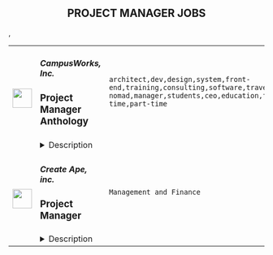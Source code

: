 <div align="center"><h2>PROJECT MANAGER JOBS</h2></div><table><tr>
                <td width="100" height="100" rowspan="2">
                    <img src="https://remoteok.com/assets/img/jobs/45bafe7dbf2587f7adba21dae8945bbb1664287216.png" width="38px" height="auto">
                </td>
                <td width="300">
                    <h5>CampusWorks, Inc.</h5>
                    <h3>Project Manager Anthology</h3>
                </td>
                <td width="300">
                    <code>architect,dev,design,system,front-end,training,consulting,software,travel,sales,digital nomad,manager,students,ceo,education,finance,management,full-time,part-time</code>
                </td>
                <td width="200">
                <text>1 days ago</text>
                </td>
                <td width="100" rowspan="2">
                <a href="https://remoteOK.com/remote-jobs/remote-project-manager-anthology-campusworks-inc-124401" align="right" target="_blank">Apply</a>
                </td>
            </tr>
            <tr>
                <td colspan="3">
                <details><summary>Description</summary>
                The objective for the project manager is to deliver a project on time, in budget and with the highest quality of deliverables. The project manager will ensure that the project has been planned efficiently, has a clearly defined budget, and exceeds the College's expectations upon delivery.

A CampusWorks Project Manager enjoys a fast-paced work environment with a deep understanding of the College's project and goals upon completion. The project manager will collaborate with teams across CampusWorks and at the College site to deliver high quality service that aligns with the project.

During the engagement, a project manager will be responsible for communication across the College and to the management team at CampusWorks. The project manager will provide oversight to the project and develop a clearly defined project plan that will drive the success of the project.

What You Can Expect from Us
At CampusWorks, we don't just help our clients succeed; we help our employees succeed. Competitive pay, robust benefits for full-time employees, and professional development opportunities are a few of the many reasons that CampusWorks is a great place to build your career. Our employees enjoy:


Meaningful work.Â Our employees often tell us that their work gives them a sense of purpose because it makes a difference in the lives of students and educators.
A CEO who cares.Â Chairman and CEO Liz Murphy has made it her mission to create a culture that appreciates and takes good care of its people. As a result, being an employee of CampusWorks feels like being a member of a big family.
A virtual and onsite workplace. In an effort to reduce our environmental footprint, CampusWorks became a virtual company in 2012. As such, our team members are located across the U.S. and Canada, where they work from their home offices and at client sites.
Flexibility.Â We value work-life balance because we know that happy employees create happy customers. T hat's why CampusWorks offers both full-time and part-time 1099 consulting career opportunities to fit life's unique demands.
A company that gives back.Â Every year CampusWorks proudly supports numerous charitable fundraising initiatives that align with our vision to make higher education accessible to everyone.


There are many things our employees love about working for CampusWorks, but don't take our word for it. Hear what they have to say. Read employee testimonialsÂ»


About CampusWorks
Founded in 1999, CampusWorks is dedicated to helping higher education overcome business and technological challenges that stand in the way of student success and completion. We work with community colleges, technical colleges, four-year public and private institutions, multi-college districts, and statewide higher education systems to tackle problems big and small. Our services are rooted in systems thinking and reach across the institutionâfrom Student Services to Human Resources to Finance to Academicsâto achieve transformative results.


AAP/EEO Statement:Â CampusWorks, Inc. provides equal employment opportunities (EEO) and Affirmative Actions (AA) to all employees and applicants for employment without regard to race, color, religion, gender, sexual orientation, gender identity, national origin, age, disability, genetic information, marital status, amnesty or status as a covered veteran in accordance with applicable federal, state and local laws.<br/><br/>Please mention the word **EXCEEDS** and tag RNTQuMTYyLjE4Ny4xMzg= when applying to show you read the job post completely (#RNTQuMTYyLjE4Ny4xMzg=). This is a beta feature to avoid spam applicants. Companies can search these words to find applicants that read this and see they're human.
                </details>
                </td>
            </tr>,<tr>
                <td width="100" height="100" rowspan="2">
                    <img src="https://wwr-pro.s3.amazonaws.com/logos/0081/7394/logo.gif" width="38px" height="auto">
                </td>
                <td width="300">
                    <h5>Create Ape, inc.</h5>
                    <h3> Project Manager</h3>
                </td>
                <td width="300">
                    <code>Management and Finance</code>
                </td>
                <td width="200">
                <text>1 days ago</text>
                </td>
                <td width="100" rowspan="2">
                <a href="https://weworkremotely.com/remote-jobs/create-ape-inc-project-manager-3" align="right" target="_blank">Apply</a>
                </td>
            </tr>
            <tr>
                <td colspan="3">
                <details><summary>Description</summary>
                <img src="https://we-work-remotely.imgix.net/logos/0081/7394/logo.gif?ixlib=rails-4.0.0&w=50&h=50&dpr=2&fit=fill&auto=compress" />

<p>
  <strong>Headquarters:</strong> Irvine, CA
    <br /><strong>URL:</strong> <a href="https://createape.com/">https://createape.com/</a>
</p>

<div>Hi!</div><div><br></div><div><strong>About CreateApe</strong></div><div><br></div><div>Are you an experienced project manager ready to break out of the corporate world? Want to work for a fun and slightly nerdy crew that lets you flex your project muscles and build a super diverse portfolio? Then we’ve got a spot for you here at CreateApe! We’re a full-service UX/UI agency that’s growing fast and making waves in the digital design world.  Join our fully remote team of design and development experts from all around the world and get rid of that boring office commute.  We want to invest in YOU and your career – meaning the more you contribute and become an integral part of our team, the more room for professional growth.</div><div><br></div><div>We don’t just create designs that look awesome—we create designs and develop ideas that give users a satisfying experience throughout their interaction with the client's product while also working diligently to help our clients achieve their business goals: more conversions and bigger sales.</div><div><br></div><div>Each of our clients have unique needs and goals, and each project requires a personalized touch. While we have a general design and development process that we follow for every project, we’re also highly adaptable and agile to meet their business needs.</div><div><br></div><div>We are always on the hustle and work with 20-30 clients at a time. Feel free to take a look at some of the projects that we’ve worked on so far:</div><div><br></div><div><a href="https://createape.com/our-work/"><strong>https://createape.com/our-work/</strong></a></div><div><br></div><div><strong>What we’re looking for:</strong></div><div><br></div><div>We are looking for someone to join our team and hit the ground running as a Project Manager assigned to 4-5 different projects at a time. This would be a full-time position during our mostly PST hours but can start part-time if needed. Our ideal candidate has experience leading web and mobile projects, articulating challenges and successes to clients, and making sure our designers and developers meet the project’s needs on time and in budget.<br><br>Our budget is $15-25 per hour (according to experience) with lots of room to grow. <br><br>
</div><div><br></div><div><strong>Description:</strong></div><div><br></div><div>Oversee all aspects of projects. Set deadlines, assign responsibilities and monitor and summarize progress of the project. Prepare reports for upper management regarding status of projects.</div><div><br></div><div>The successful candidate will work directly with clients to ensure deliverables fall within the applicable scope and budget. He or she will coordinate with other departments to ensure all aspects of each project are compatible, and will hire new talent as needed to fulfill client needs.</div><div><br></div><div>You are familiar with a variety of the concepts, practices and procedures within web and mobile development. You rely on your experience and judgment to plan and accomplish goals. You would report directly to our Director of Project.</div><div><br></div><div><strong>Responsibilities:</strong></div><div><br></div><ul>
<li>Coordinate internal resources and third parties/vendors for the flawless execution of projects</li>
<li>Ensure that all projects are delivered on-time, within scope and within budget</li>
<li>Assist in the definition of project scope and objectives, involving all relevant stakeholders and ensuring technical feasibility</li>
<li>Ensure resource availability and allocation</li>
<li>Develop a detailed project plan with milestones to monitor and track progress</li>
<li>Manage changes to the project scope, project schedule and project costs using appropriate verification techniques</li>
<li>Measure project performance using appropriate tools and techniques</li>
<li>Report and escalate to management as needed</li>
<li>Manage the relationship with the client and all stakeholders</li>
<li>Perform risk management to minimize project risks</li>
<li>Establish and maintain relationships with third parties/vendors</li>
<li>Create and maintain comprehensive project documentation</li>
<li>Meet with clients to take detailed ordering briefs and clarify specific requirements of each project</li>
<li>- Delegate project tasks based on junior staff members' individual strengths, skill sets and experience levels</li>
<li>Track project performance, specifically to analyze the successful completion of short and long-term goals</li>
<li>Meet budgetary objectives and make adjustments to project constraints based on financial analysis</li>
<li>Develop comprehensive project plans to be shared with clients as well as other staff members</li>
<li>Develop spreadsheets, diagrams and process maps to document needs using Clickup, Figma, and Google Documents.</li>
<li>Retrieve estimates from design and development teams for new projects and translate those estimates into proposal documents using Google Slides.</li>
</ul><div><br></div><div><strong>Requirements:</strong></div><div><br></div><ul>
<li>Proven working experience in project management in either web or mobile technologies.</li>
<li>Excellent client-facing and internal communication skills</li>
<li>Excellent English written and verbal communication skills</li>
<li>Solid organizational skills including attention to detail and multitasking skills</li>
<li>Understanding of best practices and vocabulary in the web and mobile space</li>
<li>Understanding of agile development processes, project management tools such as Clickup, JIRA, etc</li>
<li>Excellent communication in English, on Zoom, Email and Slack</li>
</ul><div><br></div>

<p><strong>To apply:</strong> <a href="https://weworkremotely.com/remote-jobs/create-ape-inc-project-manager-3">https://weworkremotely.com/remote-jobs/create-ape-inc-project-manager-3</a></p>

                </details>
                </td>
            </tr>,<tr>
                <td width="100" height="100" rowspan="2">
                    <img src="https://wwr-pro.s3.amazonaws.com/logos/0081/7084/logo.gif" width="38px" height="auto">
                </td>
                <td width="300">
                    <h5>Findable Digital Marketing</h5>
                    <h3> Project Manager</h3>
                </td>
                <td width="300">
                    <code>Management and Finance</code>
                </td>
                <td width="200">
                <text>12 days ago</text>
                </td>
                <td width="100" rowspan="2">
                <a href="https://weworkremotely.com/remote-jobs/findable-digital-marketing-project-manager" align="right" target="_blank">Apply</a>
                </td>
            </tr>
            <tr>
                <td colspan="3">
                <details><summary>Description</summary>
                <img src="https://we-work-remotely.imgix.net/logos/0081/7084/logo.gif?ixlib=rails-4.0.0&w=50&h=50&dpr=2&fit=fill&auto=compress" />

<p>
  <strong>Headquarters:</strong> Toronto, Canada
    <br /><strong>URL:</strong> <a href="https://findabledigitalmarketing.com">https://findabledigitalmarketing.com</a>
</p>

<div>We’re looking for project manager with experience managing digital marketing projects to help us document our processes from scratch and improve our processes. </div><div><br></div><div>This is a contract position as the first 2-3 months will be intensive to set up processes and documentation. This is a part-time (about 20 hours a week) and remote position. Once the contract ends, there is an opportunity for this position to turn into a permanent role at about 5-10 hours a week.</div><div><br></div><div><strong>What You’d Be Doing</strong></div><ul>
<li>Project Planning &amp; Process Documenting<ul>
<li>Work with the team to create and document all our processes (aka. playbooks).<ul>
<li>Technical playbooks need to be granular step-by-steps.</li>
<li>Creative playbooks need to be flexible, explaining approaches and the thought-process behind examples.</li>
</ul>
</li>
<li>Create a standardized project plan for each one of our packages.<ul>
<li>Look for opportunities to streamline or automate processes, or create templates.</li>
<li>Review time sheets to estimate necessary time for each process.</li>
<li>Update Asana with our processes and estimated time allocations. </li>
</ul>
</li>
<li>Take initiative to keep processes and playbooks up to date.<ul>
<li>Create processes that evolve with feedback. </li>
<li>Lead end-of-project (retrospective) meetings and put the team’s feedback into action to improve our processes.</li>
</ul>
</li>
</ul>
</li>
<li>Project Management<ul>
<li>Lead weekly meetings.</li>
<li>Be the center of communication for all client projects. Make sure clients and team members are kept up to date of project progress. Communicate regularly and proactively around changes in timing, costs or any issues.</li>
<li>Using Asana, assign tasks and set deadlines for other team members.</li>
<li>Ensure projects are completed on time, on budget (that is, within estimated hours) and within scope. Hold the team accountable for their responsibilities and deadlines.</li>
<li>Manage meetings - reduce the number of meetings, time spent in meetings and the flow in meetings.</li>
</ul>
</li>
<li>Client Communication<ul>
<li>Onboard new clients.<ul>
<li>Set them up on Asana and Google Drive.</li>
<li>E-introduce client to the team.</li>
<li>Prepare the initial call.</li>
</ul>
</li>
<li>Arrange meetings with client and relevant team members.</li>
<li>Send follow-up notes and emails to clients after meetings.</li>
<li>Lead client communication.<ul>
<li>Be a buffer between the client’s and the team’s emotions.</li>
<li>For example, skillfully say “no” or set boundaries when a client is micromanaging or overasking. When a client gives dry feedback or is stressed, don’t pass on that energy to the team.</li>
</ul>
</li>
</ul>
</li>
</ul><div><br></div><div><strong>About You &amp; Your Skills</strong></div><ul>
<li>
<strong>Between 3 to 5 years of experience.</strong> You have an intermediate level of project management expertise, ideally in the marketing industry. Our projects are usually 6 months long and waterfall, and we use Asana as our go-to project management system. </li>
<li>
<strong>Good understanding of digital marketing and SEO. </strong>You don't have to be a pro at technical SEO but you at least know what keywords are and you're eager to learn more. We need to document all of our processes and some playbooks need to be highly-detailed so we need someone that is confident to get into it. </li>
<li>
<strong>Highly proactive and takes initiative. </strong>We want you to own our processes. Create playbooks so good that we could sell. Create processes so clear and streamlined that it makes your job super-easy later on. Jump on any opportunity you see to improve the processes or update playbooks.</li>
<li>
<strong>Firm, calm and assertive.</strong> You’re not afraid to hold the team accountable to their responsibilities and deadlines, including leadership. You know when to push back when expectations are unrealistic. You know how to remain calm and organized under pressure or difficult moments. You’re not afraid of voicing your opinion or being “annoying” because the team’s success depends on your voice.</li>
<li>
<strong>Open to learning and growth mindset. </strong>Technology and digital marketing are always changing and we’re a team of professionals that love to learn, grow and follow curiosity. You can adapt quickly to new technologies, tools and strategies we might throw your way.</li>
<li>
<strong>Independent, punctual and work remotely.</strong> We don’t mind when and how you do the work as long as it’s well done and on time. You should be available to communicate with our team and clients between 9 AM to 5 PM EST on weekdays. </li>
</ul>

<p><strong>To apply:</strong> <a href="https://weworkremotely.com/remote-jobs/findable-digital-marketing-project-manager">https://weworkremotely.com/remote-jobs/findable-digital-marketing-project-manager</a></p>

                </details>
                </td>
            </tr></table>
